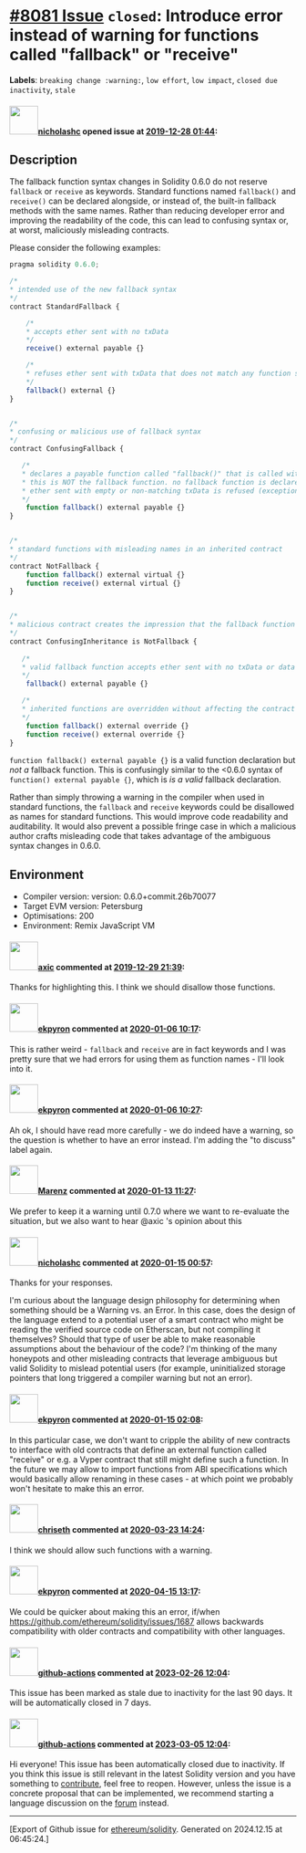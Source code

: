 # [\#8081 Issue](https://github.com/ethereum/solidity/issues/8081) `closed`: Introduce error instead of warning for functions called "fallback" or "receive"
**Labels**: `breaking change :warning:`, `low effort`, `low impact`, `closed due inactivity`, `stale`


#### <img src="https://avatars.githubusercontent.com/u/44581646?u=5171dfc0be01e8378d7650d3630764986e78d62b&v=4" width="50">[nicholashc](https://github.com/nicholashc) opened issue at [2019-12-28 01:44](https://github.com/ethereum/solidity/issues/8081):

## Description

The fallback function syntax changes in Solidity 0.6.0 do not reserve `fallback` or `receive` as keywords. Standard functions named `fallback()` and `receive()` can be declared alongside, or instead of, the built-in fallback methods with the same names. Rather than reducing developer error and improving the readability of the code, this can lead to confusing syntax or, at worst, maliciously misleading contracts.

Please consider the following examples:

```javascript
pragma solidity 0.6.0;

/* 
* intended use of the new fallback syntax
*/
contract StandardFallback {

    /*  
    * accepts ether sent with no txData
    */
    receive() external payable {}

    /*
    * refuses ether sent with txData that does not match any function signature in the contract
    */
    fallback() external {}
}


/* 
* confusing or malicious use of fallback syntax
*/
contract ConfusingFallback {

   /* 
   * declares a payable function called "fallback()" that is called with txData 0x552079dc
   * this is NOT the fallback function. no fallback function is declared in this contract.
   * ether sent with empty or non-matching txData is refused (exceptions: `selfdestruct` and `coinbase` rewards)
   */
    function fallback() external payable {}
}


/* 
* standard functions with misleading names in an inherited contract
*/
contract NotFallback {
    function fallback() external virtual {}
    function receive() external virtual {}
}


/*
* malicious contract creates the impression that the fallback function was overridden 
*/
contract ConfusingInheritance is NotFallback {
    
   /* 
   * valid fallback function accepts ether sent with no txData or data that does not match any function sig in the contract
   */
    fallback() external payable {}

   /* 
   * inherited functions are overridden without affecting the contract's fallback functionality
   */
    function fallback() external override {}
    function receive() external override {}
}
```

`function fallback() external payable {}` is a valid function declaration but  _not a_ fallback function. This is confusingly similar to the <0.6.0 syntax of `function() external payable {}`, which is _is a valid_ fallback declaration.

Rather than simply throwing a warning in the compiler when used in standard functions, the `fallback` and `receive` keywords could be disallowed as names for standard functions. This would improve code readability and auditability. It would also prevent a possible fringe case in which a malicious author crafts misleading code that takes advantage of the ambiguous syntax changes in 0.6.0.

## Environment

- Compiler version: version: 0.6.0+commit.26b70077
- Target EVM version: Petersburg
- Optimisations: 200
- Environment: Remix JavaScript VM

#### <img src="https://avatars.githubusercontent.com/u/20340?v=4" width="50">[axic](https://github.com/axic) commented at [2019-12-29 21:39](https://github.com/ethereum/solidity/issues/8081#issuecomment-569544289):

Thanks for highlighting this. I think we should disallow those functions.

#### <img src="https://avatars.githubusercontent.com/u/1347491?v=4" width="50">[ekpyron](https://github.com/ekpyron) commented at [2020-01-06 10:17](https://github.com/ethereum/solidity/issues/8081#issuecomment-571083563):

This is rather weird - ``fallback`` and ``receive`` are in fact keywords and I was pretty sure that we had errors for using them as function names - I'll look into it.

#### <img src="https://avatars.githubusercontent.com/u/1347491?v=4" width="50">[ekpyron](https://github.com/ekpyron) commented at [2020-01-06 10:27](https://github.com/ethereum/solidity/issues/8081#issuecomment-571086886):

Ah ok, I should have read more carefully - we do indeed have a warning, so the question is whether to have an error instead. I'm adding the "to discuss" label again.

#### <img src="https://avatars.githubusercontent.com/u/424752?u=2d50de05ec528b9b84f8b905a56e90669b0f8927&v=4" width="50">[Marenz](https://github.com/Marenz) commented at [2020-01-13 11:27](https://github.com/ethereum/solidity/issues/8081#issuecomment-573618946):

We prefer to keep it a warning until 0.7.0 where we want to re-evaluate the situation, but we also want to hear @axic 's opinion about this

#### <img src="https://avatars.githubusercontent.com/u/44581646?u=5171dfc0be01e8378d7650d3630764986e78d62b&v=4" width="50">[nicholashc](https://github.com/nicholashc) commented at [2020-01-15 00:57](https://github.com/ethereum/solidity/issues/8081#issuecomment-574445948):

Thanks for your responses.

I'm curious about the language design philosophy for determining when something should be a Warning vs. an Error. In this case, does the design of the language extend to a potential user of a smart contract who might be reading the verified source code on Etherscan, but not compiling it themselves? Should that type of user be able to make reasonable assumptions about the behaviour of the code? I'm thinking of the many honeypots and other misleading contracts that leverage ambiguous but valid Solidity to mislead potential users (for example, uninitialized storage pointers that long triggered a compiler warning but not an error).

#### <img src="https://avatars.githubusercontent.com/u/1347491?v=4" width="50">[ekpyron](https://github.com/ekpyron) commented at [2020-01-15 02:08](https://github.com/ethereum/solidity/issues/8081#issuecomment-574461924):

In this particular case, we don't want to cripple the ability of new contracts to interface with old contracts that define an external function called "receive" or e.g. a Vyper contract that still might define such a function.
In the future we may allow to import functions from ABI specifications which would basically allow renaming in these cases - at which point we probably won't hesitate to make this an error.

#### <img src="https://avatars.githubusercontent.com/u/9073706?v=4" width="50">[chriseth](https://github.com/chriseth) commented at [2020-03-23 14:24](https://github.com/ethereum/solidity/issues/8081#issuecomment-602628161):

I think we should allow such functions with a warning.

#### <img src="https://avatars.githubusercontent.com/u/1347491?v=4" width="50">[ekpyron](https://github.com/ekpyron) commented at [2020-04-15 13:17](https://github.com/ethereum/solidity/issues/8081#issuecomment-614034466):

We could be quicker about making this an error, if/when https://github.com/ethereum/solidity/issues/1687  allows backwards compatibility with older contracts and compatibility with other languages.

#### <img src="https://avatars.githubusercontent.com/in/15368?v=4" width="50">[github-actions](https://github.com/apps/github-actions) commented at [2023-02-26 12:04](https://github.com/ethereum/solidity/issues/8081#issuecomment-1445344126):

This issue has been marked as stale due to inactivity for the last 90 days.
It will be automatically closed in 7 days.

#### <img src="https://avatars.githubusercontent.com/in/15368?v=4" width="50">[github-actions](https://github.com/apps/github-actions) commented at [2023-03-05 12:04](https://github.com/ethereum/solidity/issues/8081#issuecomment-1455072267):

Hi everyone! This issue has been automatically closed due to inactivity.
If you think this issue is still relevant in the latest Solidity version and you have something to [contribute](https://docs.soliditylang.org/en/latest/contributing.html), feel free to reopen.
However, unless the issue is a concrete proposal that can be implemented, we recommend starting a language discussion on the [forum](https://forum.soliditylang.org) instead.


-------------------------------------------------------------------------------



[Export of Github issue for [ethereum/solidity](https://github.com/ethereum/solidity). Generated on 2024.12.15 at 06:45:24.]
